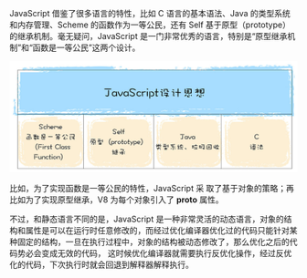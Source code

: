 JavaScript 借鉴了很多语言的特性，比如 C 语言的基本语法、Java 的类型系统和内存管理、Scheme 的函数作为一等公民，还有 Self 基于原型（prototype）的继承机制。毫无疑问，JavaScript 是一门非常优秀的语言，特别是“原型继承机制”和“函数是一等公民”这两个设计。

![20240319145433](https://raw.githubusercontent.com/chuenwei0129/my-picgo-repo/master/me/20240319145433.png)

比如，为了实现函数是一等公民的特性，JavaScript 采
取了基于对象的策略；再比如为了实现原型继承，V8 为每个对象引入了 __proto__ 属性。

不过，和静态语言不同的是，JavaScript 是一种非常灵活的动态语言，对象的结构和属性是可以在运行时任意修改的，而经过优化编译器优化过的代码只能针对某种固定的结构，一旦在执行过程中，对象的结构被动态修改了，那么优化之后的代码势必会变成无效的代码，
这时候优化编译器就需要执行反优化操作，经过反优化的代码，下次执行时就会回退到解释器解释执行。
